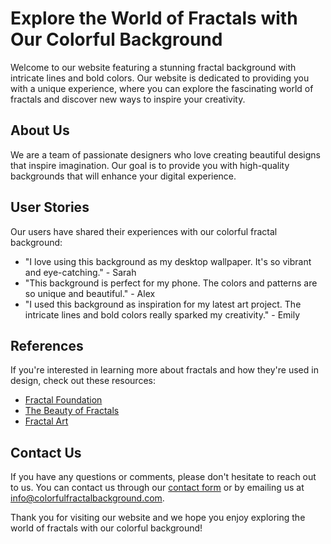 <!--font:Poppins-->

# Explore the World of Fractals with Our Colorful Background

Welcome to our website featuring a stunning fractal background with intricate lines and bold colors. Our website is dedicated to providing you with a unique experience, where you can explore the fascinating world of fractals and discover new ways to inspire your creativity.

## About Us

We are a team of passionate designers who love creating beautiful designs that inspire imagination. Our goal is to provide you with high-quality backgrounds that will enhance your digital experience.

## User Stories

Our users have shared their experiences with our colorful fractal background:

- "I love using this background as my desktop wallpaper. It's so vibrant and eye-catching." - Sarah
- "This background is perfect for my phone. The colors and patterns are so unique and beautiful." - Alex
- "I used this background as inspiration for my latest art project. The intricate lines and bold colors really sparked my creativity." - Emily

## References

If you're interested in learning more about fractals and how they're used in design, check out these resources:

- [Fractal Foundation](#)
- [The Beauty of Fractals](#)
- [Fractal Art](#)

## Contact Us

If you have any questions or comments, please don't hesitate to reach out to us. You can contact us through our [contact form](#) or by emailing us at [info@colorfulfractalbackground.com](mailto:info@colorfulfractalbackground.com).

Thank you for visiting our website and we hope you enjoy exploring the world of fractals with our colorful background!

<!--

Write me content for website with wallpaper which alt text is:

"A wallpaper featuring a colorful fractal pattern, with intricate lines and bold colors."

The name/title of the page should not be 1:1 copy of the alt text but rather a real content of the website which is using this wallpaper.

- Use markdown format 
- Start with heading
- Heading should be short and concise
- The content should look like a real website 
- The website should not be about the wallpaper, wallpaper is just a related background
- Heading should be contain work "wallpaper" or "background"
- Include real sections like references, contact, user stories, etc. use things relevant to the page purpose.
- Feel free to use structure like headings, bullets, numbering, blockquotes, paragraphs, horizontal lines, etc.
- You can use formatting like bold or _italic_
- You can include UTF-8 emojis
- Links should be only #hash anchors (and you can refer to the document itself)
- Do not include images


---


# Colorful Fractal Wallpaper Background

Welcome to our website featuring a stunning fractal wallpaper background with intricate lines and bold colors. Our website is dedicated to providing you with the best user experience, whether you're looking for inspiration or just want to browse beautiful designs.

## About Us

We are a team of passionate designers who love creating beautiful backgrounds and wallpapers that inspire creativity and imagination. Our goal is to provide you with high-quality designs that will enhance your digital experience.

## User Stories

Our users have shared their experiences with our colorful fractal wallpaper background:

- "I love using this wallpaper as my desktop background. The colors and patterns are so vibrant and eye-catching." - Sarah
- "This wallpaper is perfect for my phone. It's not too busy, but still adds a pop of color to my screen." - Alex
- "I used this wallpaper as inspiration for my latest art project. The intricate lines and bold colors really sparked my creativity." - Emily

## References

If you're interested in learning more about fractals and how they're used in design, check out these resources:

- [Fractal Foundation](#)
- [The Beauty of Fractals](#)
- [Fractal Art](#)

## Contact Us

If you have any questions or comments, please don't hesitate to reach out to us. You can contact us through our [contact form](#) or by emailing us at [info@colorfulfractalwallpaper.com](mailto:info@colorfulfractalwallpaper.com).

Thank you for visiting our website and we hope you enjoy our colorful fractal wallpaper background!


---


Heading should not include word "wallpaper". The website should not be about the wallpaper itself, wallpaper is just a related background, rewrite whole content.


---


# Explore the World of Fractals with Our Colorful Background

Welcome to our website featuring a stunning fractal background with intricate lines and bold colors. Our website is dedicated to providing you with a unique experience, where you can explore the fascinating world of fractals and discover new ways to inspire your creativity.

## About Us

We are a team of passionate designers who love creating beautiful designs that inspire imagination. Our goal is to provide you with high-quality backgrounds that will enhance your digital experience.

## User Stories

Our users have shared their experiences with our colorful fractal background:

- "I love using this background as my desktop wallpaper. It's so vibrant and eye-catching." - Sarah
- "This background is perfect for my phone. The colors and patterns are so unique and beautiful." - Alex
- "I used this background as inspiration for my latest art project. The intricate lines and bold colors really sparked my creativity." - Emily

## References

If you're interested in learning more about fractals and how they're used in design, check out these resources:

- [Fractal Foundation](#)
- [The Beauty of Fractals](#)
- [Fractal Art](#)

## Contact Us

If you have any questions or comments, please don't hesitate to reach out to us. You can contact us through our [contact form](#) or by emailing us at [info@colorfulfractalbackground.com](mailto:info@colorfulfractalbackground.com).

Thank you for visiting our website and we hope you enjoy exploring the world of fractals with our colorful background!

-->
